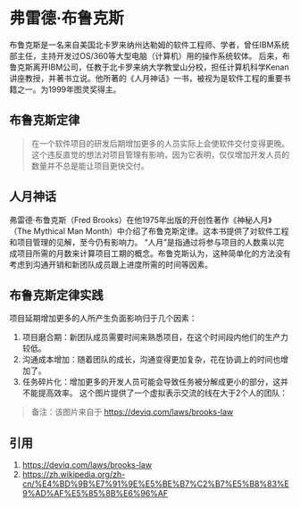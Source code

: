 # 弗雷德·布鲁克斯
布鲁克斯是一名来自美国北卡罗来纳州达勒姆的软件工程师、学者，曾任IBM系统部主任，主持开发过OS/360等大型电脑（计算机）用的操作系统软体。
后来，布鲁克斯离开IBM公司，任教于北卡罗来纳大学教堂山分校，担任计算机科学Kenan讲座教授，并著书立说。他所著的《人月神话》一书，被视为是软件工程的重要书籍之一。为1999年图灵奖得主。
## 布鲁克斯定律
> 在一个软件项目的研发后期增加更多的人员实际上会使软件交付变得更晚。这个违反直觉的想法对项目管理有影响，因为它表明，仅仅增加开发人员的数量并不总是能让项目更快交付。
## 人月神话
弗雷德·布鲁克斯（Fred Brooks）在他1975年出版的开创性著作《神秘人月》（The Mythical Man Month）中介绍了布鲁克斯定律。这本书提供了对软件工程和项目管理的见解，至今仍有影响力。
“人月”是指通过将参与项目的人数乘以完成项目所需的月数来计算项目工期的概念。布鲁克斯认为，这种简单化的方法没有考虑到沟通开销和新团队成员跟上进度所需的时间等因素。
## 布鲁克斯定律实践
项目延期增加更多的人所产生负面影响归于几个因素：
1. 项目磨合期：新团队成员需要时间来熟悉项目，在这个时间段内他们的生产力较低。
2. 沟通成本增加：随着团队的成长，沟通变得更加复杂，花在协调上的时间也增加了。
3. 任务碎片化：增加更多的开发人员可能会导致任务被分解成更小的部分，这并不能提高效率。
这个图片提供了一个虚拟表示交流的线在大于2个人的团队：
> 备注：该图片来自于 https://deviq.com/laws/brooks-law

## 引用
1. https://deviq.com/laws/brooks-law
2. https://zh.wikipedia.org/zh-cn/%E4%BD%9B%E7%91%9E%E5%BE%B7%C2%B7%E5%B8%83%E9%AD%AF%E5%85%8B%E6%96%AF
